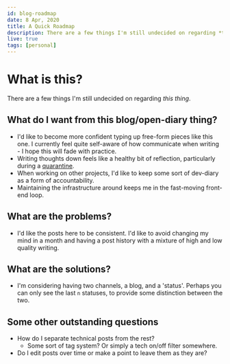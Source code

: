 ```yaml
---
id: blog-roadmap
date: 8 Apr, 2020
title: A Quick Roadmap
description: There are a few things I'm still undecided on regarding *this thing*.
live: true
tags: [personal]
---
```


# What is this?

There are a few things I'm still undecided on regarding *this thing*. 

## What do I want from this blog/open-diary thing?

- I'd like to become more confident typing up free-form pieces like this one. I currently feel quite self-aware of how communicate when writing - I hope this will fade with practice.
- Writing thoughts down feels like a healthy bit of reflection, particularly during a [quarantine](https://en.wikipedia.org/wiki/2019%E2%80%9320_Wuhan_coronavirus_outbreak).
- When working on other projects, I'd like to keep some sort of dev-diary as a form of accountability.
- Maintaining the infrastructure around keeps me in the fast-moving front-end loop.

## What are the problems?

- I'd like the posts here to be consistent. I'd like to avoid changing my mind in a month and having a post history with a mixture of high and low quality writing.

## What are the solutions?

- I'm considering having two channels, a blog, and a 'status'. Perhaps you can only see the last `n` statuses, to provide some distinction between the two.

## Some other outstanding questions

- How do I separate technical posts from the rest?
  - Some sort of tag system? Or simply a tech on/off filter somewhere.
- Do I edit posts over time or make a point to leave them as they are?